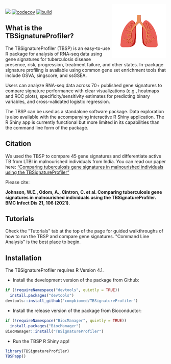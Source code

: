 <img src="https://github.com/compbiomed/TBSignatureProfiler-docs/blob/master/lungs1.png?raw=true" align="right" width="170" />

[![](https://img.shields.io/badge/bioconductor-3.18-blue)](http://www.bioconductor.org/packages/release/bioc/html/TBSignatureProfiler.html)
[![codecov](https://codecov.io/gh/compbiomed/TBSignatureProfiler/branch/master/graph/badge.svg)](https://codecov.io/gh/compbiomed/TBSignatureProfiler)
[![build](http://www.bioconductor.org/shields/build/release/bioc/TBSignatureProfiler.svg)](http://bioconductor.org/checkResults/release/bioc-LATEST/TBSignatureProfiler/)


## What is the TBSignatureProfiler?
The TBSignatureProfiler (TBSP) is an easy-to-use R package for analysis of RNA-seq data using gene signatures for tuberculosis disease presence, risk, progression, treatment failure, and other states. In-package signature profiling is available using common gene set enrichment tools that include GSVA, singscore, and ssGSEA.

Users can analyze RNA-seq data across 70+ published gene signatures to compare signature performance with clear visualizations (e.g., heatmaps and ROC plots), specificity/sensitivity estimates for predicting binary variables, and cross-validated logistic regression.

The TBSP can be used as a standalone software package. Data exploration is also available with the accompanying interactive R Shiny application. The R Shiny app is currently functional but more limited in its capabilities than the command line form of the package.

## Citation

We used the TBSP to compare 45 gene signatures and differentiate active TB from LTBI in malnourished individuals from India. You can read our paper here: [“Comparing tuberculosis gene signatures in malnourished individuals using the TBSignatureProfiler”](
https://bmcinfectdis.biomedcentral.com/articles/10.1186/s12879-020-05598-z)

Please cite:

**Johnson, W.E., Odom, A., Cintron, C. et al. Comparing tuberculosis gene signatures in malnourished individuals using the TBSignatureProfiler. BMC Infect Dis 21, 106 (2021).**

## Tutorials

Check the "Tutorials" tab at the top of the page for guided walkthroughs of how to run the TBSP and compare gene signatures. "Command Line Analysis" is the best place to begin.

## Installation

The TBSignatureProfiler requires R Version 4.1.

* Install the development version of the package from Github:

``` r
if (!requireNamespace("devtools", quietly = TRUE))
  install.packages("devtools")
devtools::install_github("compbiomed/TBSignatureProfiler")
```

* Install the release version of the package from Bioconductor:

``` r
if (!requireNamespace("BiocManager", quietly = TRUE))
  install.packages("BiocManager")
BiocManager::install("TBSignatureProfiler")

```

* Run the TBSP R Shiny app!
``` r
library(TBSignatureProfiler)
TBSPapp()
```

